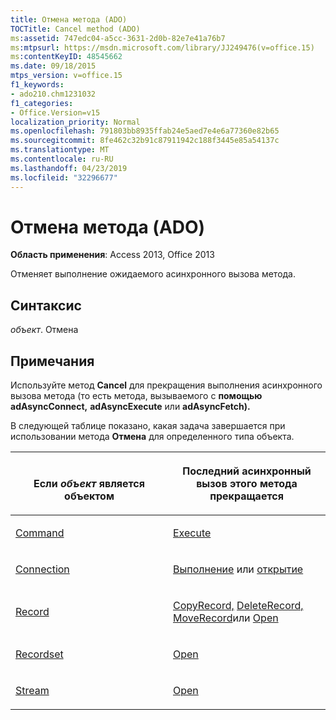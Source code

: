 ```yaml
---
title: Отмена метода (ADO)
TOCTitle: Cancel method (ADO)
ms:assetid: 747edc04-a5cc-3631-2d0b-82e7e41a76b7
ms:mtpsurl: https://msdn.microsoft.com/library/JJ249476(v=office.15)
ms:contentKeyID: 48545662
ms.date: 09/18/2015
mtps_version: v=office.15
f1_keywords:
- ado210.chm1231032
f1_categories:
- Office.Version=v15
localization_priority: Normal
ms.openlocfilehash: 791803bb8935ffab24e5aed7e4e6a77360e82b65
ms.sourcegitcommit: 8fe462c32b91c87911942c188f3445e85a54137c
ms.translationtype: MT
ms.contentlocale: ru-RU
ms.lasthandoff: 04/23/2019
ms.locfileid: "32296677"
---
```

# <a name="cancel-method-ado"></a>Отмена метода (ADO)

**Область применения**: Access 2013, Office 2013

Отменяет выполнение ожидаемого асинхронного вызова метода.

## <a name="syntax"></a>Синтаксис

*объект*. Отмена

## <a name="remarks"></a>Примечания

Используйте метод **Cancel** для прекращения выполнения асинхронного вызова метода (то есть метода, вызываемого с **помощью adAsyncConnect,** **adAsyncExecute** или **adAsyncFetch).**

В следующей таблице показано, какая задача завершается при использовании метода **Отмена** для определенного типа объекта.

<table>
<colgroup>
<col style="width: 50%" />
<col style="width: 50%" />
</colgroup>
<thead>
<tr class="header">
<th><p><br />
Если <em>объект</em> является объектом</p></th>
<th><p>Последний асинхронный вызов этого метода прекращается</p></th>
</tr>
</thead>
<tbody>
<tr class="odd">
<td><p><a href="command-object-ado.md">Command</a></p></td>
<td><p><a href="https://docs.microsoft.com/office/vba/access/concepts/miscellaneous/execute-method-ado-command">Execute</a></p></td>
</tr>
<tr class="even">
<td><p><a href="connection-object-ado.md">Connection</a></p></td>
<td><p><a href="https://docs.microsoft.com/office/vba/access/concepts/miscellaneous/execute-method-ado-connection">Выполнение</a> или <a href="open-method-ado-connection.md">открытие</a></p></td>
</tr>
<tr class="odd">
<td><p><a href="record-object-ado.md">Record</a></p></td>
<td><p><a href="copyrecord-method-ado.md">CopyRecord,</a> <a href="deleterecord-method-ado.md">DeleteRecord,</a> <a href="moverecord-method-ado.md">MoveRecord</a>или <a href="open-method-ado-record.md">Open</a></p></td>
</tr>
<tr class="even">
<td><p><a href="recordset-object-ado.md">Recordset</a></p></td>
<td><p><a href="open-method-ado-recordset.md">Open</a></p></td>
</tr>
<tr class="odd">
<td><p><a href="stream-object-ado.md">Stream</a></p></td>
<td><p><a href="open-method-ado-stream.md">Open</a></p></td>
</tr>
</tbody>
</table>

